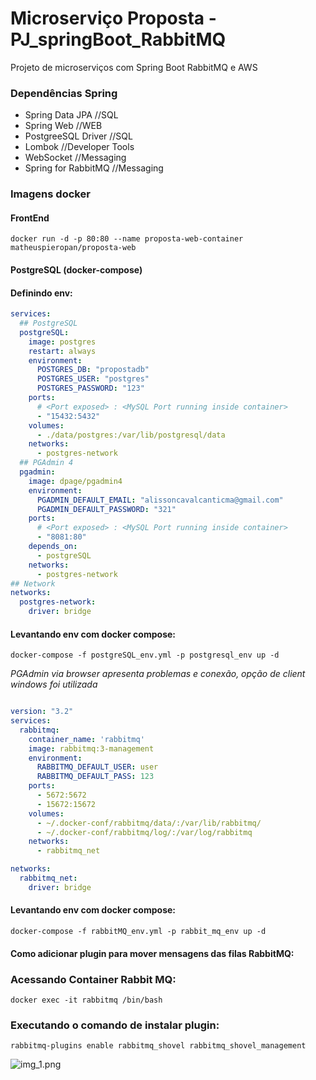 # Microserviço Proposta - PJ_springBoot_RabbitMQ
Projeto de microserviços com Spring Boot RabbitMQ e AWS

### Dependências Spring
- Spring Data JPA   //SQL
- Spring Web //WEB
- PostgreeSQL Driver //SQL
- Lombok //Developer Tools
- WebSocket //Messaging
- Spring for RabbitMQ //Messaging

### Imagens docker

#### FrontEnd

``docker run -d -p 80:80 --name proposta-web-container matheuspieropan/proposta-web``

#### PostgreSQL (docker-compose)

#### Definindo env:

```yaml
services:
  ## PostgreSQL
  postgreSQL:
    image: postgres
    restart: always
    environment:
      POSTGRES_DB: "propostadb"
      POSTGRES_USER: "postgres"
      POSTGRES_PASSWORD: "123"
    ports:
      # <Port exposed> : <MySQL Port running inside container>
      - "15432:5432"
    volumes:
      - ./data/postgres:/var/lib/postgresql/data
    networks:
      - postgres-network
  ## PGAdmin 4
  pgadmin:
    image: dpage/pgadmin4
    environment:
      PGADMIN_DEFAULT_EMAIL: "alissoncavalcanticma@gmail.com"
      PGADMIN_DEFAULT_PASSWORD: "321"
    ports:
      # <Port exposed> : <MySQL Port running inside container>
      - "8081:80"
    depends_on:
      - postgreSQL
    networks:
      - postgres-network
## Network
networks:
  postgres-network:
    driver: bridge
```
#### Levantando env com docker compose:

``docker-compose -f postgreSQL_env.yml -p postgresql_env up -d``

*PGAdmin via browser apresenta problemas e conexão, opção de client windows foi utilizada*

```yaml

version: "3.2"
services:
  rabbitmq:
    container_name: 'rabbitmq'
    image: rabbitmq:3-management
    environment:
      RABBITMQ_DEFAULT_USER: user
      RABBITMQ_DEFAULT_PASS: 123
    ports:
      - 5672:5672
      - 15672:15672
    volumes:
      - ~/.docker-conf/rabbitmq/data/:/var/lib/rabbitmq/
      - ~/.docker-conf/rabbitmq/log/:/var/log/rabbitmq
    networks:
      - rabbitmq_net

networks:
  rabbitmq_net:
    driver: bridge

```
#### Levantando env com docker compose:

``docker-compose -f rabbitMQ_env.yml -p rabbit_mq_env up -d``

#### Como adicionar plugin para  mover mensagens das filas RabbitMQ:

### Acessando Container Rabbit MQ:
``docker exec -it rabbitmq /bin/bash``

### Executando o comando de instalar plugin:
```rabbitmq-plugins enable rabbitmq_shovel rabbitmq_shovel_management```

![img_1.png](img_1.png)
